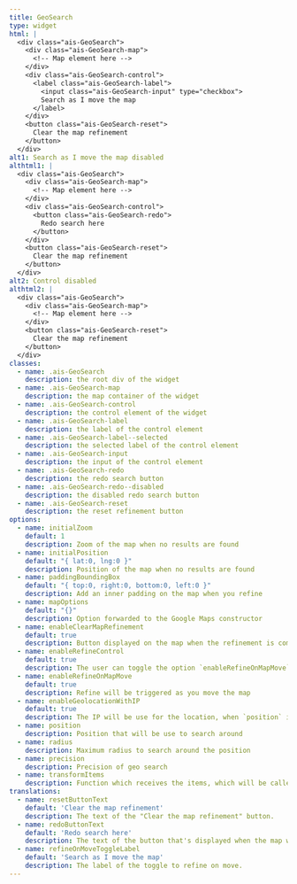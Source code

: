 ```yaml
---
title: GeoSearch
type: widget
html: |
  <div class="ais-GeoSearch">
    <div class="ais-GeoSearch-map">
      <!-- Map element here -->
    </div>
    <div class="ais-GeoSearch-control">
      <label class="ais-GeoSearch-label">
        <input class="ais-GeoSearch-input" type="checkbox">
        Search as I move the map
      </label>
    </div>
    <button class="ais-GeoSearch-reset">
      Clear the map refinement
    </button>
  </div>
alt1: Search as I move the map disabled
althtml1: |
  <div class="ais-GeoSearch">
    <div class="ais-GeoSearch-map">
      <!-- Map element here -->
    </div>
    <div class="ais-GeoSearch-control">
      <button class="ais-GeoSearch-redo">
        Redo search here
      </button>
    </div>
    <button class="ais-GeoSearch-reset">
      Clear the map refinement
    </button>
  </div>
alt2: Control disabled
althtml2: |
  <div class="ais-GeoSearch">
    <div class="ais-GeoSearch-map">
      <!-- Map element here -->
    </div>
    <button class="ais-GeoSearch-reset">
      Clear the map refinement
    </button>
  </div>
classes:
  - name: .ais-GeoSearch
    description: the root div of the widget
  - name: .ais-GeoSearch-map
    description: the map container of the widget
  - name: .ais-GeoSearch-control
    description: the control element of the widget
  - name: .ais-GeoSearch-label
    description: the label of the control element
  - name: .ais-GeoSearch-label--selected
    description: the selected label of the control element
  - name: .ais-GeoSearch-input
    description: the input of the control element
  - name: .ais-GeoSearch-redo
    description: the redo search button
  - name: .ais-GeoSearch-redo--disabled
    description: the disabled redo search button
  - name: .ais-GeoSearch-reset
    description: the reset refinement button
options:
  - name: initialZoom
    default: 1
    description: Zoom of the map when no results are found
  - name: initialPosition
    default: "{ lat:0, lng:0 }"
    description: Position of the map when no results are found
  - name: paddingBoundingBox
    default: "{ top:0, right:0, bottom:0, left:0 }"
    description: Add an inner padding on the map when you refine
  - name: mapOptions
    default: "{}"
    description: Option forwarded to the Google Maps constructor
  - name: enableClearMapRefinement
    default: true
    description: Button displayed on the map when the refinement is coming from the map in order to remove it
  - name: enableRefineControl
    default: true
    description: The user can toggle the option `enableRefineOnMapMove` directly from the map
  - name: enableRefineOnMapMove
    default: true
    description: Refine will be triggered as you move the map
  - name: enableGeolocationWithIP
    default: true
    description: The IP will be use for the location, when `position` is provided this option is ignored
  - name: position
    description: Position that will be use to search around
  - name: radius
    description: Maximum radius to search around the position
  - name: precision
    description: Precision of geo search
  - name: transformItems
    description: Function which receives the items, which will be called before displaying them. Should return a new array with the same shape as the original array. Useful for mapping over the items to transform, remove or reorder them
translations:
  - name: resetButtonText
    default: 'Clear the map refinement'
    description: The text of the "Clear the map refinement" button.
  - name: redoButtonText
    default: 'Redo search here'
    description: The text of the button that's displayed when the map was moved.
  - name: refineOnMoveToggleLabel
    default: 'Search as I move the map'
    description: The label of the toggle to refine on move.
---
```

